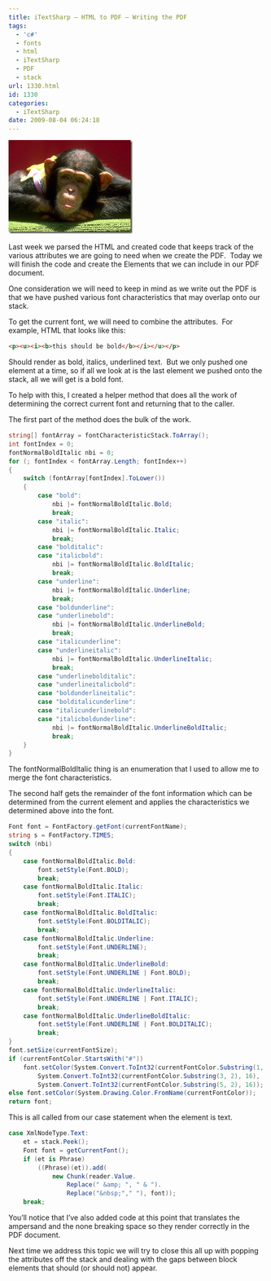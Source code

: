 ```yaml
---
title: iTextSharp – HTML to PDF – Writing the PDF
tags:
  - 'c#'
  - fonts
  - html
  - iTextSharp
  - PDF
  - stack
url: 1330.html
id: 1330
categories:
  - iTextSharp
date: 2009-08-04 06:24:18
---
```


![B03B0085](/uploads/2009/08/B03B0085.jpg "B03B0085")

Last week we parsed the HTML and created code that keeps track of the various attributes we are going to need when we create the PDF.  Today we will finish the code and create the Elements that we can include in our PDF document.

One consideration we will need to keep in mind as we write out the PDF is that we have pushed various font characteristics that may overlap onto our stack.

To get the current font, we will need to combine the attributes.  For example, HTML that looks like this:

``` html
<p><u><i><b>this should be bold</b></i></u></p>
```

Should render as bold, italics, underlined text.  But we only pushed one element at a time, so if all we look at is the last element we pushed onto the stack, all we will get is a bold font.

To help with this, I created a helper method that does all the work of determining the correct current font and returning that to the caller.

The first part of the method does the bulk of the work.

``` csharp
string[] fontArray = fontCharacteristicStack.ToArray();
int fontIndex = 0;
fontNormalBoldItalic nbi = 0;
for (; fontIndex < fontArray.Length; fontIndex++)
{
    switch (fontArray[fontIndex].ToLower())
    {
        case "bold":
            nbi |= fontNormalBoldItalic.Bold;
            break;
        case "italic":
            nbi |= fontNormalBoldItalic.Italic;
            break;
        case "bolditalic":
        case "italicbold":
            nbi |= fontNormalBoldItalic.BoldItalic;
            break;
        case "underline":
            nbi |= fontNormalBoldItalic.Underline;
            break;
        case "boldunderline":
        case "underlinebold":
            nbi |= fontNormalBoldItalic.UnderlineBold;
            break;
        case "italicunderline":
        case "underlineitalic":
            nbi |= fontNormalBoldItalic.UnderlineItalic;
            break;
        case "underlinebolditalic":
        case "underlineitalicbold":
        case "boldunderlineitalic":
        case "bolditalicunderline":
        case "italicunderlinebold":
        case "italicboldunderline":
            nbi |= fontNormalBoldItalic.UnderlineBoldItalic;
            break;
    }
}
```

The fontNormalBoldItalic thing is an enumeration that I used to allow me to merge the font characteristics.

The second half gets the remainder of the font information which can be determined from the current element and applies the characteristics we determined above into the font.

``` csharp
Font font = FontFactory.getFont(currentFontName);
string s = FontFactory.TIMES;
switch (nbi)
{
    case fontNormalBoldItalic.Bold:
        font.setStyle(Font.BOLD);
        break;
    case fontNormalBoldItalic.Italic:
        font.setStyle(Font.ITALIC);
        break;
    case fontNormalBoldItalic.BoldItalic:
        font.setStyle(Font.BOLDITALIC);
        break;
    case fontNormalBoldItalic.Underline:
        font.setStyle(Font.UNDERLINE);
        break;
    case fontNormalBoldItalic.UnderlineBold:
        font.setStyle(Font.UNDERLINE | Font.BOLD);
        break;
    case fontNormalBoldItalic.UnderlineItalic:
        font.setStyle(Font.UNDERLINE | Font.ITALIC);
        break;
    case fontNormalBoldItalic.UnderlineBoldItalic:
        font.setStyle(Font.UNDERLINE | Font.BOLDITALIC);
        break;
}
font.setSize(currentFontSize);
if (currentFontColor.StartsWith("#"))
    font.setColor(System.Convert.ToInt32(currentFontColor.Substring(1, 2), 16),
        System.Convert.ToInt32(currentFontColor.Substring(3, 2), 16),
        System.Convert.ToInt32(currentFontColor.Substring(5, 2), 16));
else font.setColor(System.Drawing.Color.FromName(currentFontColor));
return font;
```

This is all called from our case statement when the element is text.

``` csharp
case XmlNodeType.Text:
    et = stack.Peek();
    Font font = getCurrentFont();
    if (et is Phrase)
        ((Phrase)(et)).add(
            new Chunk(reader.Value.
                Replace(" &amp; ", " & ").
                Replace("&nbsp;"," "), font));
    break;
```

You’ll notice that I’ve also added code at this point that translates the ampersand and the none breaking space so they render correctly in the PDF document.

Next time we address this topic we will try to close this all up with popping the attributes off the stack and dealing with the gaps between block elements that should (or should not) appear.

